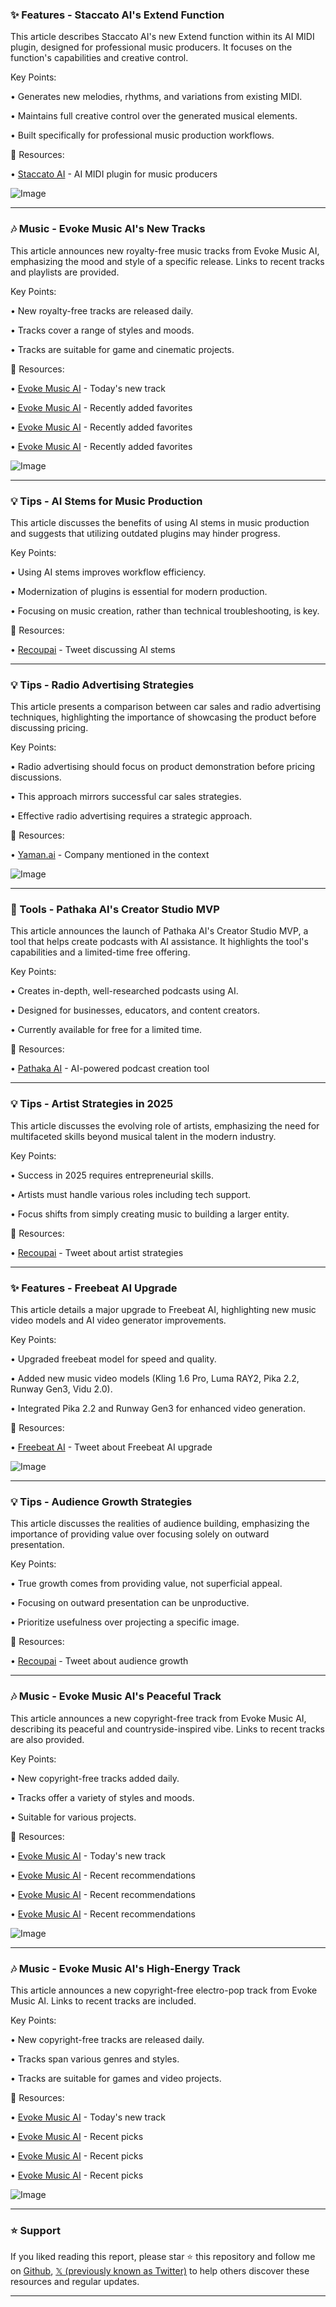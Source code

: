 ### ✨ Features - Staccato AI's Extend Function

This article describes Staccato AI's new Extend function within its AI MIDI plugin, designed for professional music producers.  It focuses on the function's capabilities and creative control.

Key Points:

• Generates new melodies, rhythms, and variations from existing MIDI.

• Maintains full creative control over the generated musical elements.

• Built specifically for professional music production workflows.


🔗 Resources:

• [Staccato AI](https://x.com/staccato_ai) - AI MIDI plugin for music producers

![Image](https://pbs.twimg.com/amplify_video_thumb/1917210422706352130/img/FdhigrIdfoJa-BdG.jpg)

---
### 🎶 Music - Evoke Music AI's New Tracks

This article announces new royalty-free music tracks from Evoke Music AI, emphasizing the mood and style of a specific release.  Links to recent tracks and playlists are provided.


Key Points:

• New royalty-free tracks are released daily.

• Tracks cover a range of styles and moods.

• Tracks are suitable for game and cinematic projects.


🔗 Resources:

• [Evoke Music AI](https://evokemusic.short.gy/0426) - Today's new track

• [Evoke Music AI](https://evokemusic.short.gy/0425) - Recently added favorites

• [Evoke Music AI](https://evokemusic.short.gy/0424) - Recently added favorites

• [Evoke Music AI](https://evokemusic.short.gy/0423) - Recently added favorites

![Image](https://pbs.twimg.com/amplify_video_thumb/1915751498174353408/img/gbVZRlpW_oTtc9D8.jpg)

---
### 💡 Tips - AI Stems for Music Production

This article discusses the benefits of using AI stems in music production and suggests that utilizing outdated plugins may hinder progress.


Key Points:

• Using AI stems improves workflow efficiency.

• Modernization of plugins is essential for modern production.

• Focusing on music creation, rather than technical troubleshooting, is key.


🔗 Resources:

• [Recoupai](https://x.com/recoupai/status/1916255170444538046) -  Tweet discussing AI stems

---
### 💡 Tips - Radio Advertising Strategies

This article presents a comparison between car sales and radio advertising techniques, highlighting the importance of showcasing the product before discussing pricing.


Key Points:

• Radio advertising should focus on product demonstration before pricing discussions.

• This approach mirrors successful car sales strategies.

•  Effective radio advertising requires a strategic approach.


🔗 Resources:

• [Yaman.ai](http://Yaman.ai) - Company mentioned in the context

![Image](https://pbs.twimg.com/amplify_video_thumb/1915404238441644032/img/0D_9bmFQPb7UicKu.jpg)

---
### 🚀 Tools - Pathaka AI's Creator Studio MVP

This article announces the launch of Pathaka AI's Creator Studio MVP, a tool that helps create podcasts with AI assistance.  It highlights the tool's capabilities and a limited-time free offering.


Key Points:

• Creates in-depth, well-researched podcasts using AI.

• Designed for businesses, educators, and content creators.

• Currently available for free for a limited time.


🔗 Resources:

• [Pathaka AI](https://x.com/PathakaAI) - AI-powered podcast creation tool


---
### 💡 Tips - Artist Strategies in 2025

This article discusses the evolving role of artists, emphasizing the need for multifaceted skills beyond musical talent in the modern industry.


Key Points:

•  Success in 2025 requires entrepreneurial skills.

•  Artists must handle various roles including tech support.

•  Focus shifts from simply creating music to building a larger entity.


🔗 Resources:

• [Recoupai](https://x.com/recoupai/status/1915287976562815030) -  Tweet about artist strategies


---
### ✨ Features - Freebeat AI Upgrade

This article details a major upgrade to Freebeat AI, highlighting new music video models and AI video generator improvements.


Key Points:

• Upgraded freebeat model for speed and quality.

• Added new music video models (Kling 1.6 Pro, Luma RAY2, Pika 2.2, Runway Gen3, Vidu 2.0).

• Integrated Pika 2.2 and Runway Gen3 for enhanced video generation.


🔗 Resources:

• [Freebeat AI](https://x.com/freebeat_ai/status/1914333059110838728) -  Tweet about Freebeat AI upgrade

![Image](https://pbs.twimg.com/media/GpETrt4WkAACafH?format=jpg&name=small)

---
### 💡 Tips - Audience Growth Strategies

This article discusses the realities of audience building, emphasizing the importance of providing value over focusing solely on outward presentation.


Key Points:

•  True growth comes from providing value, not superficial appeal.

•  Focusing on outward presentation can be unproductive.

•  Prioritize usefulness over projecting a specific image.


🔗 Resources:

• [Recoupai](https://x.com/recoupai/status/1914534915032657990) - Tweet about audience growth


---
### 🎶 Music - Evoke Music AI's Peaceful Track

This article announces a new copyright-free track from Evoke Music AI, describing its peaceful and countryside-inspired vibe. Links to recent tracks are also provided.

Key Points:

• New copyright-free tracks added daily.

•  Tracks offer a variety of styles and moods.

•  Suitable for various projects.


🔗 Resources:

• [Evoke Music AI](https://evokemusic.short.gy/0421) - Today's new track

• [Evoke Music AI](https://evokemusic.short.gy/0420) - Recent recommendations

• [Evoke Music AI](https://evokemusic.short.gy/0419) - Recent recommendations

• [Evoke Music AI](https://evokemusic.short.gy/0418) - Recent recommendations

![Image](https://pbs.twimg.com/amplify_video_thumb/1913141752338468864/img/tIi-Ih-woViO58JT.jpg)

---
### 🎶 Music - Evoke Music AI's High-Energy Track

This article announces a new copyright-free electro-pop track from Evoke Music AI. Links to recent tracks are included.

Key Points:

• New copyright-free tracks are released daily.

•  Tracks span various genres and styles.

•  Tracks are suitable for games and video projects.


🔗 Resources:

• [Evoke Music AI](https://evokemusic.short.gy/0416) - Today's new track

• [Evoke Music AI](https://evokemusic.short.gy/0415) - Recent picks

• [Evoke Music AI](https://evokemusic.short.gy/0414) - Recent picks

• [Evoke Music AI](https://evokemusic.short.gy/0413) - Recent picks

![Image](https://pbs.twimg.com/amplify_video_thumb/1912055887486734336/img/_UG6_aH0eximtICQ.jpg)


---

### ⭐️ Support

If you liked reading this report, please star ⭐️ this repository and follow me on [Github](https://github.com/Drix10), [𝕏 (previously known as Twitter)](https://x.com/DRIX_10_) to help others discover these resources and regular updates.

---